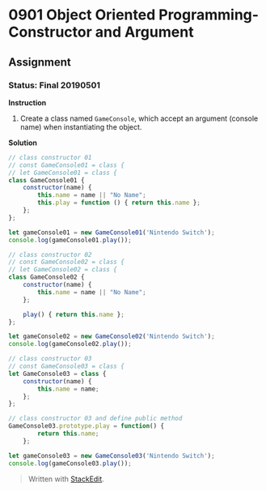 # 0901 Object Oriented Programming- Constructor and Argument
## Assignment
### Status: Final 20190501

**Instruction**
 1. Create a class named `GameConsole`, which accept an argument (console name) when instantiating the object.

**Solution**
```JavaScript
// class constructor 01
// const GameConsole01 = class {
// let GameConsole01 = class {
class GameConsole01 {
	constructor(name) {
		this.name = name || "No Name";
		this.play = function () { return this.name };
	};
};

let gameConsole01 = new GameConsole01('Nintendo Switch');
console.log(gameConsole01.play());

// class constructor 02
// const GameConsole02 = class {
// let GameConsole02 = class {
class GameConsole02 {
	constructor(name) {
		this.name = name || "No Name";
	};

	play() { return this.name };
};

let gameConsole02 = new GameConsole02('Nintendo Switch');
console.log(gameConsole02.play());

// class constructor 03
// const GameConsole03 = class {
let GameConsole03 = class {
	constructor(name) {
		this.name = name;
	};
};

// class constructor 03 and define public method
GameConsole03.prototype.play = function() {
		return this.name;
	};

let gameConsole03 = new GameConsole03('Nintendo Switch');
console.log(gameConsole03.play());
```

> Written with [StackEdit](https://stackedit.io/).